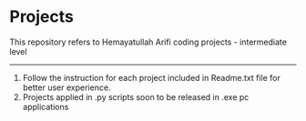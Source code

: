 # Projects
This repository refers to Hemayatullah Arifi coding projects - intermediate level 
_________________________________________________________________________________

1. Follow the instruction for each project included in Readme.txt file for better user experience.
2. Projects applied in .py scripts soon to be released in .exe pc applications 
